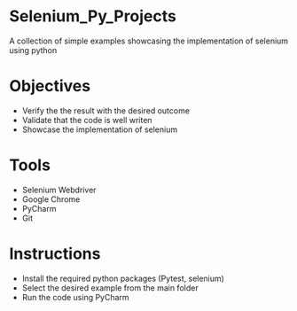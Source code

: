 # Selenium_Py_Projects
A collection of simple examples showcasing the implementation of selenium using python

# Objectives
- Verify the the result with the desired outcome
- Validate that the code is well writen
- Showcase the implementation of selenium

# Tools
- Selenium Webdriver
- Google Chrome
- PyCharm
- Git

# Instructions
- Install the required python packages (Pytest, selenium)
- Select the desired example from the main folder
- Run the code using PyCharm
